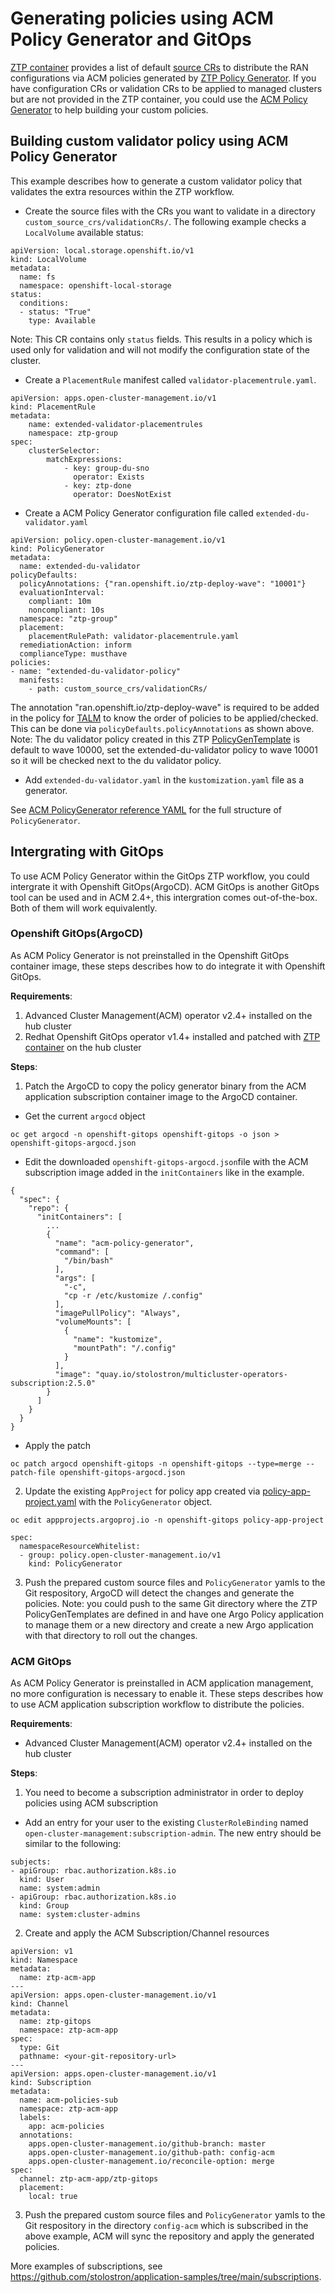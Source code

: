 # Generating policies using ACM Policy Generator and GitOps

[ZTP container](../resource-generator/README.md) provides a list of default [source CRs](../source-crs/README.md) to distribute the RAN configurations via ACM policies generated by [ZTP Policy Generator](../policygenerator/README.md). If you have configuration CRs or validation CRs to be applied to managed clusters but are not provided in the ZTP container, you could use the [ACM Policy Generator](https://github.com/stolostron/policy-generator-plugin) to help building your custom policies.

## Building custom validator policy using ACM Policy Generator
This example describes how to generate a custom validator policy that validates the extra resources within the ZTP workflow.

* Create the source files with the CRs you want to validate in a directory `custom_source_crs/validationCRs/`. The following example checks a `LocalVolume` available status:
```
apiVersion: local.storage.openshift.io/v1
kind: LocalVolume
metadata:
  name: fs
  namespace: openshift-local-storage
status:
  conditions:
  - status: "True"
    type: Available
```
Note: This CR contains only `status` fields. This results in a policy which is used only for validation and will not modify the configuration state of the cluster.

* Create a `PlacementRule` manifest called `validator-placementrule.yaml`.
```
apiVersion: apps.open-cluster-management.io/v1
kind: PlacementRule
metadata:
    name: extended-validator-placementrules
    namespace: ztp-group
spec:
    clusterSelector:
        matchExpressions:
            - key: group-du-sno
              operator: Exists
            - key: ztp-done
              operator: DoesNotExist
```

* Create a ACM Policy Generator configuration file called `extended-du-validator.yaml`
```
apiVersion: policy.open-cluster-management.io/v1
kind: PolicyGenerator
metadata:
  name: extended-du-validator
policyDefaults:
  policyAnnotations: {"ran.openshift.io/ztp-deploy-wave": "10001"}
  evaluationInterval:
    compliant: 10m
    noncompliant: 10s
  namespace: "ztp-group"
  placement:
    placementRulePath: validator-placementrule.yaml
  remediationAction: inform
  complianceType: musthave
policies:
- name: "extended-du-validator-policy"
  manifests:
    - path: custom_source_crs/validationCRs/
```

The annotation "ran.openshift.io/ztp-deploy-wave" is required to be added in the policy for [TALM](https://github.com/openshift-kni/cluster-group-upgrades-operator) to know the order of policies to be applied/checked. This can be done via `policyDefaults.policyAnnotations` as shown above. Note: The du validator policy created in this ZTP [PolicyGenTemplate](argocd/example/policygentemplates/group-du-sno-validator-ranGen.yaml) is default to wave 10000, set the extended-du-validator policy to wave 10001 so it will be checked next to the du validator policy.

* Add `extended-du-validator.yaml` in the `kustomization.yaml` file as a generator.


See [ACM PolicyGenerator reference YAML](https://github.com/stolostron/policy-generator-plugin/blob/main/docs/policygenerator-reference.yaml) for the full structure of `PolicyGenerator`. 

## Intergrating with GitOps
To use ACM Policy Generator within the GitOps ZTP workflow, you could intergrate it with Openshift GitOps(ArgoCD). ACM GitOps is another GitOps tool can be used and in ACM 2.4+, this intergration comes out-of-the-box. Both of them will work equivalently.

### Openshift GitOps(ArgoCD)
As ACM Policy Generator is not preinstalled in the Openshift GitOps container image, these steps describes how to do integrate it with Openshift GitOps.

**Requirements**:
1. Advanced Cluster Management(ACM) operator v2.4+ installed on the hub cluster
1. Redhat Openshift GitOps operator v1.4+ installed and patched with [ZTP container](argocd/deployment/argocd-openshift-gitops-patch.json) on the hub cluster

**Steps**:
1. Patch the ArgoCD to copy the policy generator binary from the ACM application subscription container image to the ArgoCD container.
* Get the current `argocd` object
```
oc get argocd -n openshift-gitops openshift-gitops -o json > openshift-gitops-argocd.json 
```
* Edit the downloaded `openshift-gitops-argocd.json`file with the ACM subscription image added in the `initContainers` like in the example.
```
{
  "spec": {
    "repo": {
      "initContainers": [
        ...
        {
          "name": "acm-policy-generator",
          "command": [
            "/bin/bash"
          ],
          "args": [
            "-c",
            "cp -r /etc/kustomize /.config"
          ],
          "imagePullPolicy": "Always",
          "volumeMounts": [
            {
              "name": "kustomize",
              "mountPath": "/.config"
            }
          ],
          "image": "quay.io/stolostron/multicluster-operators-subscription:2.5.0"
        }
      ]
    }
  }
}
```
* Apply the patch
```
oc patch argocd openshift-gitops -n openshift-gitops --type=merge --patch-file openshift-gitops-argocd.json
```

2. Update the existing `AppProject` for policy app created via [policy-app-project.yaml](argocd/deployment/policies-app-project.yaml) with the `PolicyGenerator` object.
```
oc edit appprojects.argoproj.io -n openshift-gitops policy-app-project

spec:
  namespaceResourceWhitelist:
  - group: policy.open-cluster-management.io/v1
    kind: PolicyGenerator
```

3. Push the prepared custom source files and `PolicyGenerator` yamls to the Git respository, ArgoCD will detect the changes and generate the policies.
Note: you could push to the same Git directory where the ZTP PolicyGenTemplates are defined in and have one Argo Policy application to manage them or a new directory and create a new Argo application with that directory to roll out the changes.

### ACM GitOps
As ACM Policy Generator is preinstalled in ACM application management, no more configuration is necessary to enable it. These steps describes how to use ACM application subscription workflow to distribute the policies. 

**Requirements**:
* Advanced Cluster Management(ACM) operator v2.4+ installed on the hub cluster

**Steps**:
1. You need to become a subscription administrator in order to deploy policies using ACM subscription
* Add an entry for your user to the existing `ClusterRoleBinding` named `open-cluster-management:subscription-admin`. The new entry should be similar to the following:
```
subjects:
- apiGroup: rbac.authorization.k8s.io
  kind: User
  name: system:admin
- apiGroup: rbac.authorization.k8s.io
  kind: Group
  name: system:cluster-admins
```

2. Create and apply the ACM Subscription/Channel resources   
```
apiVersion: v1
kind: Namespace
metadata:
  name: ztp-acm-app
---
apiVersion: apps.open-cluster-management.io/v1
kind: Channel
metadata:
  name: ztp-gitops
  namespace: ztp-acm-app
spec:
  type: Git
  pathname: <your-git-repository-url>
---
apiVersion: apps.open-cluster-management.io/v1
kind: Subscription
metadata:
  name: acm-policies-sub
  namespace: ztp-acm-app
  labels:
    app: acm-policies
  annotations:
    apps.open-cluster-management.io/github-branch: master
    apps.open-cluster-management.io/github-path: config-acm
    apps.open-cluster-management.io/reconcile-option: merge
spec:
  channel: ztp-acm-app/ztp-gitops
  placement:
    local: true
``` 

3. Push the prepared custom source files and `PolicyGenerator` yamls to the Git respository in the directory `config-acm` which is subscribed in the above example, ACM will sync the repository and apply the generated policies.


More examples of subscriptions, see https://github.com/stolostron/application-samples/tree/main/subscriptions.
